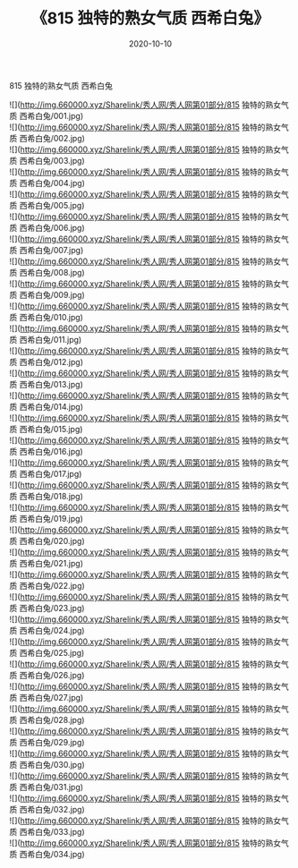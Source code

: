 ﻿---
layout: post
title:  《815 独特的熟女气质 西希白兔》
date:   2020-10-10
img: http://img.660000.xyz/Sharelink/秀人网/秀人网第01部分/815 独特的熟女气质 西希白兔/000.jpg
categories: [美女, 清纯, 唯美]
---

815 独特的熟女气质 西希白兔

  ![](http://img.660000.xyz/Sharelink/秀人网/秀人网第01部分/815 独特的熟女气质 西希白兔/001.jpg) <br> ![](http://img.660000.xyz/Sharelink/秀人网/秀人网第01部分/815 独特的熟女气质 西希白兔/002.jpg) <br> ![](http://img.660000.xyz/Sharelink/秀人网/秀人网第01部分/815 独特的熟女气质 西希白兔/003.jpg) <br> ![](http://img.660000.xyz/Sharelink/秀人网/秀人网第01部分/815 独特的熟女气质 西希白兔/004.jpg) <br> ![](http://img.660000.xyz/Sharelink/秀人网/秀人网第01部分/815 独特的熟女气质 西希白兔/005.jpg) <br> ![](http://img.660000.xyz/Sharelink/秀人网/秀人网第01部分/815 独特的熟女气质 西希白兔/006.jpg) <br> ![](http://img.660000.xyz/Sharelink/秀人网/秀人网第01部分/815 独特的熟女气质 西希白兔/007.jpg) <br> ![](http://img.660000.xyz/Sharelink/秀人网/秀人网第01部分/815 独特的熟女气质 西希白兔/008.jpg) <br> ![](http://img.660000.xyz/Sharelink/秀人网/秀人网第01部分/815 独特的熟女气质 西希白兔/009.jpg) <br> ![](http://img.660000.xyz/Sharelink/秀人网/秀人网第01部分/815 独特的熟女气质 西希白兔/010.jpg) <br> ![](http://img.660000.xyz/Sharelink/秀人网/秀人网第01部分/815 独特的熟女气质 西希白兔/011.jpg) <br> ![](http://img.660000.xyz/Sharelink/秀人网/秀人网第01部分/815 独特的熟女气质 西希白兔/012.jpg) <br> ![](http://img.660000.xyz/Sharelink/秀人网/秀人网第01部分/815 独特的熟女气质 西希白兔/013.jpg) <br> ![](http://img.660000.xyz/Sharelink/秀人网/秀人网第01部分/815 独特的熟女气质 西希白兔/014.jpg) <br> ![](http://img.660000.xyz/Sharelink/秀人网/秀人网第01部分/815 独特的熟女气质 西希白兔/015.jpg) <br> ![](http://img.660000.xyz/Sharelink/秀人网/秀人网第01部分/815 独特的熟女气质 西希白兔/016.jpg) <br> ![](http://img.660000.xyz/Sharelink/秀人网/秀人网第01部分/815 独特的熟女气质 西希白兔/017.jpg) <br> ![](http://img.660000.xyz/Sharelink/秀人网/秀人网第01部分/815 独特的熟女气质 西希白兔/018.jpg) <br> ![](http://img.660000.xyz/Sharelink/秀人网/秀人网第01部分/815 独特的熟女气质 西希白兔/019.jpg) <br> ![](http://img.660000.xyz/Sharelink/秀人网/秀人网第01部分/815 独特的熟女气质 西希白兔/020.jpg) <br> ![](http://img.660000.xyz/Sharelink/秀人网/秀人网第01部分/815 独特的熟女气质 西希白兔/021.jpg) <br> ![](http://img.660000.xyz/Sharelink/秀人网/秀人网第01部分/815 独特的熟女气质 西希白兔/022.jpg) <br> ![](http://img.660000.xyz/Sharelink/秀人网/秀人网第01部分/815 独特的熟女气质 西希白兔/023.jpg) <br> ![](http://img.660000.xyz/Sharelink/秀人网/秀人网第01部分/815 独特的熟女气质 西希白兔/024.jpg) <br> ![](http://img.660000.xyz/Sharelink/秀人网/秀人网第01部分/815 独特的熟女气质 西希白兔/025.jpg) <br> ![](http://img.660000.xyz/Sharelink/秀人网/秀人网第01部分/815 独特的熟女气质 西希白兔/026.jpg) <br> ![](http://img.660000.xyz/Sharelink/秀人网/秀人网第01部分/815 独特的熟女气质 西希白兔/027.jpg) <br> ![](http://img.660000.xyz/Sharelink/秀人网/秀人网第01部分/815 独特的熟女气质 西希白兔/028.jpg) <br> ![](http://img.660000.xyz/Sharelink/秀人网/秀人网第01部分/815 独特的熟女气质 西希白兔/029.jpg) <br> ![](http://img.660000.xyz/Sharelink/秀人网/秀人网第01部分/815 独特的熟女气质 西希白兔/030.jpg) <br> ![](http://img.660000.xyz/Sharelink/秀人网/秀人网第01部分/815 独特的熟女气质 西希白兔/031.jpg) <br> ![](http://img.660000.xyz/Sharelink/秀人网/秀人网第01部分/815 独特的熟女气质 西希白兔/032.jpg) <br> ![](http://img.660000.xyz/Sharelink/秀人网/秀人网第01部分/815 独特的熟女气质 西希白兔/033.jpg) <br> ![](http://img.660000.xyz/Sharelink/秀人网/秀人网第01部分/815 独特的熟女气质 西希白兔/034.jpg) <br>